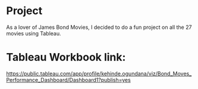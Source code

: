 # Project
As a lover of James Bond Movies, I decided to do a fun project on all the 27 movies using Tableau.
# Tableau Workbook link:
https://public.tableau.com/app/profile/kehinde.ogundana/viz/Bond_Moves_Performance_Dashboard/Dashboard1?publish=yes
